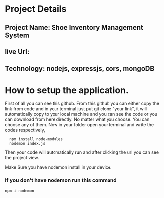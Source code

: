 # Project Details
 ## Project Name: Shoe Inventory Management System
 ## live Url: 
 ## Technology: nodejs, expressjs, cors, mongoDB

# How to setup the application.

First of all you can see this github. From this github you can either copy the link from code and in your terminal just put git clone "your link", it will automatically copy to your local machine and you can see the code or you can download from here directly. 
No matter what you choose. You can choose any of them. Now in your folder open your terminal and write the codes respectively,
```
  npm install node-modules
  nodemon index.js
```
Then your code will automatically run and after clicking the url you can see the project view.

Make Sure you have nodemon install in your device.

### If you don't have nodemon run this command

```
npm i nodemon
```
